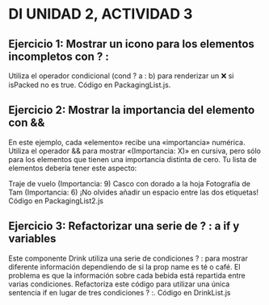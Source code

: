 # DI UNIDAD 2, ACTIVIDAD 3
## Ejercicio 1: Mostrar un icono para los elementos incompletos con ? :
Utiliza el operador condicional (cond ? a : b) para renderizar un ❌ si isPacked no es true. Código en PackagingList.js.

## Ejercicio 2: Mostrar la importancia del elemento con && 
En este ejemplo, cada «elemento» recibe una «importancia» numérica. Utiliza el operador && para mostrar «(Importancia: X)» en cursiva, pero sólo para los elementos que tienen una importancia distinta de cero. Tu lista de elementos debería tener este aspecto:

Traje de vuelo (Importancia: 9)
Casco con dorado a la hoja
Fotografía de Tam (Importancia: 6)
¡No olvides añadir un espacio entre las dos etiquetas!
Código en PackagingList2.js
## Ejercicio 3: Refactorizar una serie de ? : a if y variables 

Este componente Drink utiliza una serie de condiciones ? : para mostrar diferente información dependiendo de si la prop name es té o café. El problema es que la información sobre cada bebida está repartida entre varias condiciones. Refactoriza este código para utilizar una única sentencia if en lugar de tres condiciones ? :.
Código en DrinkList.js
